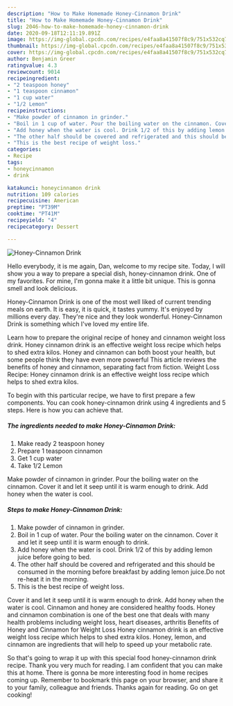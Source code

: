 ```yaml
---
description: "How to Make Homemade Honey-Cinnamon Drink"
title: "How to Make Homemade Honey-Cinnamon Drink"
slug: 2046-how-to-make-homemade-honey-cinnamon-drink
date: 2020-09-18T12:11:19.891Z
image: https://img-global.cpcdn.com/recipes/e4faa8a41507f8c9/751x532cq70/honey-cinnamon-drink-recipe-main-photo.jpg
thumbnail: https://img-global.cpcdn.com/recipes/e4faa8a41507f8c9/751x532cq70/honey-cinnamon-drink-recipe-main-photo.jpg
cover: https://img-global.cpcdn.com/recipes/e4faa8a41507f8c9/751x532cq70/honey-cinnamon-drink-recipe-main-photo.jpg
author: Benjamin Greer
ratingvalue: 4.3
reviewcount: 9014
recipeingredient:
- "2 teaspoon honey"
- "1 teaspoon cinnamon"
- "1 cup water"
- "1/2 Lemon"
recipeinstructions:
- "Make powder of cinnamon in grinder."
- "Boil in 1 cup of water. Pour the boiling water on the cinnamon. Cover it and let it seep until it is warm enough to drink."
- "Add honey when the water is cool. Drink 1/2 of this by adding lemon juice before going to bed."
- "The other half should be covered and refrigerated and this should be consumed in the morning before breakfast by adding lemon juice.Do not re-heat it in the morning."
- "This is the best recipe of weight loss."
categories:
- Recipe
tags:
- honeycinnamon
- drink

katakunci: honeycinnamon drink 
nutrition: 109 calories
recipecuisine: American
preptime: "PT39M"
cooktime: "PT41M"
recipeyield: "4"
recipecategory: Dessert

---
```



![Honey-Cinnamon Drink](https://img-global.cpcdn.com/recipes/e4faa8a41507f8c9/751x532cq70/honey-cinnamon-drink-recipe-main-photo.jpg)

Hello everybody, it is me again, Dan, welcome to my recipe site. Today, I will show you a way to prepare a special dish, honey-cinnamon drink. One of my favorites. For mine, I'm gonna make it a little bit unique. This is gonna smell and look delicious.

Honey-Cinnamon Drink is one of the most well liked of current trending meals on earth. It is easy, it is quick, it tastes yummy. It's enjoyed by millions every day. They're nice and they look wonderful. Honey-Cinnamon Drink is something which I've loved my entire life.

Learn how to prepare the original recipe of honey and cinnamon weight loss drink. Honey cinnamon drink is an effective weight loss recipe which helps to shed extra kilos. Honey and cinnamon can both boost your health, but some people think they have even more powerful This article reviews the benefits of honey and cinnamon, separating fact from fiction. Weight Loss Recipe: Honey cinnamon drink is an effective weight loss recipe which helps to shed extra kilos.


To begin with this particular recipe, we have to first prepare a few components. You can cook honey-cinnamon drink using 4 ingredients and 5 steps. Here is how you can achieve that.

<!--inarticleads1-->

##### The ingredients needed to make Honey-Cinnamon Drink:

1. Make ready 2 teaspoon honey
1. Prepare 1 teaspoon cinnamon
1. Get 1 cup water
1. Take 1/2 Lemon


Make powder of cinnamon in grinder. Pour the boiling water on the cinnamon. Cover it and let it seep until it is warm enough to drink. Add honey when the water is cool. 

<!--inarticleads2-->

##### Steps to make Honey-Cinnamon Drink:

1. Make powder of cinnamon in grinder.
1. Boil in 1 cup of water. Pour the boiling water on the cinnamon. Cover it and let it seep until it is warm enough to drink.
1. Add honey when the water is cool. Drink 1/2 of this by adding lemon juice before going to bed.
1. The other half should be covered and refrigerated and this should be consumed in the morning before breakfast by adding lemon juice.Do not re-heat it in the morning.
1. This is the best recipe of weight loss.


Cover it and let it seep until it is warm enough to drink. Add honey when the water is cool. Cinnamon and honey are considered healthy foods. Honey and cinnamon combination is one of the best one that deals with many health problems including weight loss, heart diseases, arthritis Benefits of Honey and Cinnamon for Weight Loss Honey cinnamon drink is an effective weight loss recipe which helps to shed extra kilos. Honey, lemon, and cinnamon are ingredients that will help to speed up your metabolic rate. 

So that's going to wrap it up with this special food honey-cinnamon drink recipe. Thank you very much for reading. I am confident that you can make this at home. There is gonna be more interesting food in home recipes coming up. Remember to bookmark this page on your browser, and share it to your family, colleague and friends. Thanks again for reading. Go on get cooking!
